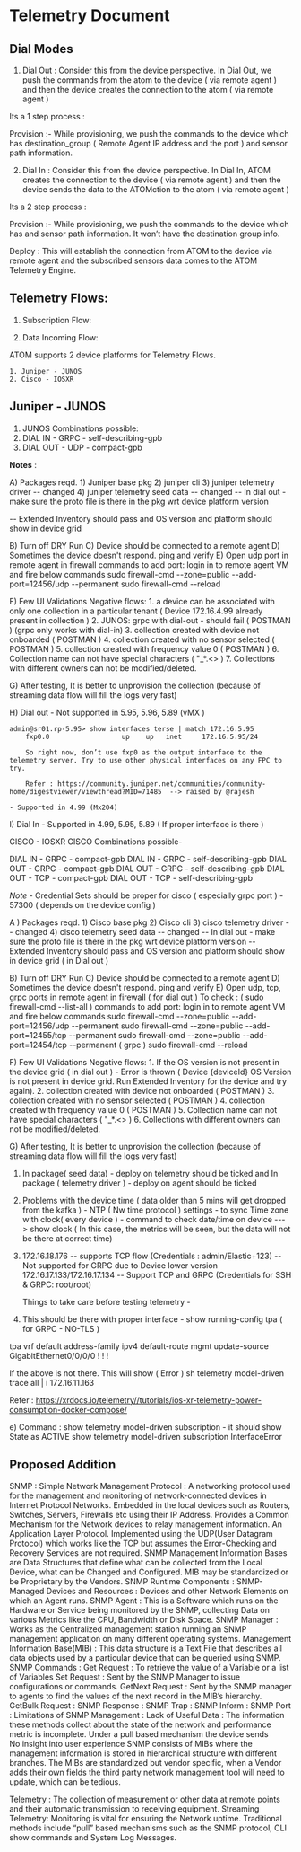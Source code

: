 # Telemetry Document

## Dial Modes

1. Dial Out : Consider this from the device perspective. In Dial Out, we push the commands from the atom to the device ( via remote agent ) and then the device creates the connection to the atom ( via remote agent )
	
Its a 1 step process :

Provision :- While provisioning, we push the commands to the device which has destination_group ( Remote Agent IP address and the port ) and sensor path information.
	
2. Dial In : Consider this from the device perspective. In Dial In, ATOM creates the connection to the device ( via remote agent ) and then the device sends the data to the ATOMction to the atom ( via remote agent )

Its a 2 step process :

Provision :- While provisioning, we push the commands to the device which has and sensor path information. It won’t have the destination group info.

Deploy : This will establish the connection from ATOM to the device via remote agent and the subscribed sensors data comes to the ATOM Telemetry Engine.


## Telemetry Flows:

1. Subscription Flow:


2. Data Incoming Flow:


ATOM supports 2 device platforms for Telemetry Flows.

    1. Juniper - JUNOS
    2. Cisco - IOSXR


## Juniper - JUNOS


1. JUNOS Combinations possible:
2. DIAL IN - GRPC - self-describing-gpb
3. DIAL OUT - UDP - compact-gpb

**Notes** :

A) Packages reqd.
	1) Juniper base pkg
	2) juniper cli
	3) juniper telemetry driver -- changed
	4) juniper telemetry seed data -- changed  -- In dial out - make sure the proto file is there in the pkg wrt device platform version

-- Extended Inventory should pass and OS version and platform should show in device grid

B) Turn off DRY Run
C) Device should be connected to a remote agent
D) Sometimes the device doesn't respond. ping and verify
E) Open udp port in remote agent in firewall
		commands to add port: login in to remote agent VM and fire below commands
			sudo firewall-cmd --zone=public --add-port=12456/udp --permanent
			sudo firewall-cmd --reload
			
F) Few UI Validations
		Negative flows:
			1. a device can be associated with only one collection in a particular tenant ( Device 172.16.4.99 already present in collection  )
			2. JUNOS: grpc with dial-out - should fail ( POSTMAN ) (grpc only works with dial-in)
			3. collection created with device not onboarded ( POSTMAN )
			4. collection created with no sensor selected ( POSTMAN )
			5. collection created with frequency value 0 ( POSTMAN )
			6. Collection name can not have special characters ( "_*.<> )
			7. Collections with different owners can not be modified/deleted.
			
G) After testing, It is better to unprovision the collection (because of streaming data flow will fill the logs very fast)

H) Dial out 
	- Not supported in 5.95, 5.96, 5.89 (vMX )
	
	admin@sr01.rp-5.95> show interfaces terse | match 172.16.5.95
		fxp0.0                  up    up   inet     172.16.5.95/24

		So right now, don’t use fxp0 as the output interface to the telemetry server. Try to use other physical interfaces on any FPC to try.

		Refer : https://community.juniper.net/communities/community-home/digestviewer/viewthread?MID=71485  --> raised by @rajesh
															
	- Supported in 4.99 (Mx204)
	
I) Dial In
	- Supported in 4.99, 5.95, 5.89 ( If proper interface is there )



CISCO - IOSXR
CISCO Combinations possible-

DIAL IN - GRPC - compact-gpb
DIAL IN - GRPC - self-describing-gpb
DIAL OUT - GRPC - compact-gpb
DIAL OUT - GRPC - self-describing-gpb
DIAL OUT - TCP - compact-gpb
DIAL OUT - TCP - self-describing-gpb


*Note* - Credential Sets should be proper for cisco ( especially grpc port ) - 57300 ( depends on the device config )


A ) Packages reqd.
	1) Cisco base pkg
	2) Cisco cli
	3) cisco telemetry driver -- changed
	4) cisco telemetry seed data -- changed  -- In dial out - make sure the proto file is there in the pkg wrt device platform version
-- Extended Inventory should pass and OS version and platform should show in device grid ( in Dial out )

B) Turn off DRY Run
C) Device should be connected to a remote agent
D) Sometimes the device doesn't respond. ping and verify
E) Open udp, tcp, grpc ports in remote agent in firewall ( for dial out )
		To check : ( sudo firewall-cmd --list-all ) 
		commands to add port: login in to remote agent VM and fire below commands
			sudo firewall-cmd --zone=public --add-port=12456/udp --permanent
			sudo firewall-cmd --zone=public --add-port=12455/tcp --permanent
			sudo firewall-cmd --zone=public --add-port=12454/tcp --permanent ( grpc )
			sudo firewall-cmd --reload
			
F) Few UI Validations
		Negative flows:
			1. If the OS version is not present in the device grid ( in dial out ) - Error is thrown ( Device {deviceId} OS Version is not present in device grid. Run Extended Inventory for the device and try again).
			2. collection created with device not onboarded ( POSTMAN )
			3. collection created with no sensor selected ( POSTMAN )
			4. collection created with frequency value 0 ( POSTMAN )
			5. Collection name can not have special characters ( "_*.<> )
			6. Collections with different owners can not be modified/deleted.
			
G) After testing, It is better to unprovision the collection (because of streaming data flow will fill the logs very fast)


1. In package( seed data) - deploy on telemetry should be ticked 
and In package ( telemetry driver ) - deploy on agent should be ticked 

2. Problems with the device time ( data older than 5 mins will get dropped from the kafka ) - NTP ( Nw time protocol ) settings - to sync Time zone with clock( every device )
		- command to check date/time on device --->  show clock
		( In this case, the metrics will be seen, but the data will not be there at correct time)
		
3. 172.16.18.176 -- supports TCP flow (Credentials : admin/Elastic+123)  -- Not supported for GRPC due to Device lower version
	172.16.17.133/172.16.17.134 -- Support TCP and GRPC (Credentials for SSH & GRPC: root/root)
	
	Things to take care before testing telemetry -
	
4. This should be there with proper interface - show running-config tpa ( for GRPC - NO-TLS ) 

tpa
 vrf default
  address-family ipv4
   default-route mgmt
   update-source GigabitEthernet0/0/0/0
  !
 !
!

If the above is not there. This will show  ( Error )
sh telemetry model-driven trace all | i 172.16.11.163

Refer : https://xrdocs.io/telemetry//tutorials/ios-xr-telemetry-power-consumption-docker-compose/

e) Command : show telemetry model-driven subscription <collection name> - it should show State as ACTIVE
show telemetry model-driven subscription InterfaceError



## Proposed Addition

SNMP : Simple Network Management Protocol : 
A networking protocol used for the management and monitoring of network-connected devices in Internet Protocol Networks.
Embedded in the local devices such as Routers, Switches, Servers, Firewalls etc using their IP Address.
Provides a Common Mechanism for the Network devices to relay management information.
An Application Layer Protocol.
Implemented using the UDP(User Datagram Protocol) which works like the TCP but assumes the Error-Checking and Recovery Services are not required.
SNMP Management Information Bases are Data Structures that define what can be collected from the Local Device, what can be Changed and Configured. MIB may be standardized or be Proprietary by the Vendors.
SNMP Runtime Components :
SNMP-Managed Devices and Resources : Devices and other Network Elements on which an Agent runs.
SNMP Agent : This is a Software which runs on the Hardware or Service being monitored by the SNMP, collecting Data on various Metrics like the CPU, Bandwidth or Disk Space.
SNMP Manager : Works as the Centralized management station running an SNMP management application on many different operating systems.
Management Information Base(MIB) : This data structure is a Text File that describes all data objects used by a particular device that can be queried using SNMP.
SNMP Commands :
Get Request : To retrieve the value of a Variable or a list of Variables
Set Request : Sent by the SNMP Manager to issue configurations or commands.
GetNext Request : Sent by the SNMP manager to agents to find the values of the next record in the MIB’s hierarchy.
GetBulk Request :
SNMP Response :
SNMP Trap :
SNMP Inform :
SNMP Port : 
Limitations of SNMP Management : 
Lack of Useful Data : The information these methods collect about the state of the network and performance metric is incomplete. Under a pull based mechanism the device sends  
No insight into user experience
SNMP consists of MIBs where the management information is stored in hierarchical structure with different branches. The MIBs are standardized but vendor specific, when a Vendor adds their own fields the third party network management tool will need to update, which can be tedious. 


Telemetry : The collection of measurement or other data at remote points and their automatic transmission to receiving equipment.
Streaming Telemetry: Monitoring is vital for ensuring the Network uptime. Traditional methods include “pull” based mechanisms such as the SNMP protocol, CLI show commands and System Log Messages.
